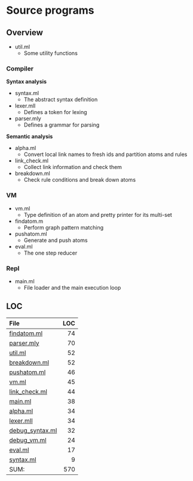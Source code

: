 # Source programs

## Overview

- util.ml
  - Some utility functions

### Compiler

**Syntax analysis**

- syntax.ml
  - The abstract syntax definition
- lexer.mll
  - Defines a token for lexing
- parser.mly
  - Defines a grammar for parsing

**Semantic analysis**

- alpha.ml
  - Convert local link names to fresh ids and partition atoms and rules
- link_check.ml
  - Collect link information and check them
- breakdown.ml
  - Check rule conditions and break down atoms

### VM
- vm.ml
  - Type definition of an atom and pretty printer for its multi-set
- findatom.m
  - Perform graph pattern matching
- pushatom.ml
  - Generate and push atoms
- eval.ml
  - The one step reducer

### Repl
- main.ml
  - File loader and the main execution loop

## LOC

| File                               |  LOC | 
| :--------------------------------- | ---: | 
| [findatom.ml](findatom.ml)         |   74 | 
| [parser.mly](parser.mly)           |   70 | 
| [util.ml](util.ml)                 |   52 | 
| [breakdown.ml](breakdown.ml)       |   52 | 
| [pushatom.ml](pushatom.ml)         |   46 | 
| [vm.ml](vm.ml)                     |   45 | 
| [link_check.ml](link_check.ml)     |   44 | 
| [main.ml](main.ml)                 |   38 | 
| [alpha.ml](alpha.ml)               |   34 | 
| [lexer.mll](lexer.mll)             |   34 | 
| [debug_syntax.ml](debug_syntax.ml) |   32 | 
| [debug_vm.ml](debug_vm.ml)         |   24 | 
| [eval.ml](eval.ml)                 |   17 | 
| [syntax.ml](syntax.ml)             |    9 | 
| SUM:                               |  570 | 
    
